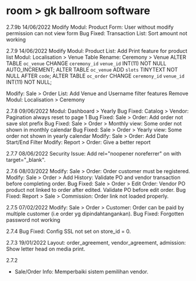 # room > gk ballroom software

2.7.9b 14/06/2022
Modify Modul: Product Form: User without modify permission can not view form
Bug Fixed: Transaction List: Sort amount not working

2.7.9	14/06/2022
Modify Modul: Product List: Add Print feature for product list
Modul: Localisation > Venue
	Table Rename: Ceremony > Venue
	ALTER TABLE `oc_venue` CHANGE `ceremony_id` `venue_id` INT(11) NOT NULL AUTO_INCREMENT;
	ALTER TABLE `oc_venue` ADD `slots` TINYTEXT NOT NULL AFTER `code`;
	ALTER TABLE `oc_order` CHANGE `ceremony_id` `venue_id` INT(11) NOT NULL;

Modify: Sale > Order List: Add Venue and Username filter features
Remove Modul: Localisation > Ceremony

2.7.8	09/06/2022
Modul: Dashboard > Yearly
Bug Fixed: Catalog > Vendor: Pagination always reset to page 1
Bug Fixed: Sale > Order: Add order not save slot prefix
Bug Fixed: Sale > Order > Monthly view: Some order not shown in monthly calendar
Bug Fixed: Sale > Order > Yearly view: Some order not shown in yearly calendar
Modify: Sale > Order: Add Date Start/End Filter
Modify: Report > Order: Give a better report

2.7.7	08/06/2022
Security Issue: Add rel="noopener noreferrer" on <a> with target="_blank".

2.7.6	08/03/2022
Modify: Sale > Order: Order customer must be registered.
Modify: Sale > Order > Add History: Validate PO and vendor transaction before completing order.
Bug Fixed: Sale > Order > Edit Order: Vendor PO product not linked to order after edited. Validate PO before edit order.
Bug Fixed: Report > Sale > Commission: Order link not loaded properly.

2.7.5	07/02/2022
Modify: Sale > Order > Customer: Order can be paid by multiple customer (i.e order yg dipindahtangankan).
Bug Fixed: Forgotten password not working

2.7.4
Bug Fixed: Config SSL not set on store_id = 0.

2.7.3	19/01/2022
Layout: order_agreement, vendor_agreement, admission: Show letter head on media print.

2.7.2
- Sale/Order Info: Memperbaiki sistem pemilihan vendor.

